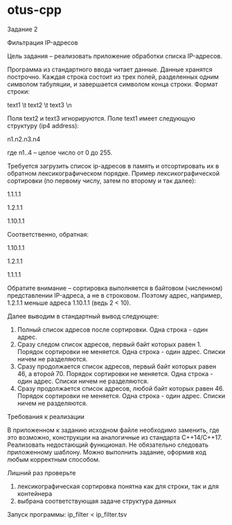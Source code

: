 # otus-cpp

Задание 2

Фильтрация IP-адресов

Цель задания – реализовать приложение обработки списка IP-адресов.

Программа из стандартного ввода читает данные. Данные хранятся построчно. Каждая строка состоит из трех полей, разделенных одним символом табуляции, и завершается символом конца строки. Формат строки:

text1 \t text2 \t text3 \n

Поля text2 и text3 игнорируются. Поле text1 имеет следующую структуру (ip4 address):

n1.n2.n3.n4

где n1..4 – целое число от 0 до 255.

Требуется загрузить список ip-адресов в память и отсортировать их в обратном лексикографическом порядке. Пример лексикографической сортировки (по первому числу, затем по второму и так далее):

1.1.1.1 

1.2.1.1 

1.10.1.1

Соответственно, обратная:

1.10.1.1 

1.2.1.1 

1.1.1.1

Обратите внимание – сортировка выполняется в байтовом (численном) представлении IP-адреса, а не в строковом. Поэтому адрес, например, 1.2.1.1 меньше адреса 1.10.1.1 (ведь 2 < 10).

Далее выводим в стандартный вывод следующее:

1. Полный список адресов после сортировки. Одна строка - один адрес.
2. Сразу следом список адресов, первый байт которых равен 1. Порядок сортировки не меняется. Одна строка - один адрес. Списки ничем не разделяются.
3. Сразу продолжается список адресов, первый байт которых равен 46, а второй 70. Порядок сортировки не меняется. Одна строка - один адрес. Списки ничем не разделяются.
4. Сразу продолжается список адресов, любой байт которых равен 46. Порядок сортировки не меняется. Одна строка - один адрес. Списки ничем не разделяются.

Требования к реализации

В приложенном к заданию исходном файле необходимо заменить, где это возможно, конструкции на аналогичные из стандарта С++14/C++17. Реализовать недостающий функционал.
Не обязательно следовать приложенному шаблону. Можно выполнить задание, оформив код любым корректным способом.

Лишний раз проверьте
1. лексикографическая сортировка понятна как для строки, так и для контейнера
2. выбрана соответствующая задаче структура данных

Запуск программы:
ip_filter < ip_filter.tsv
